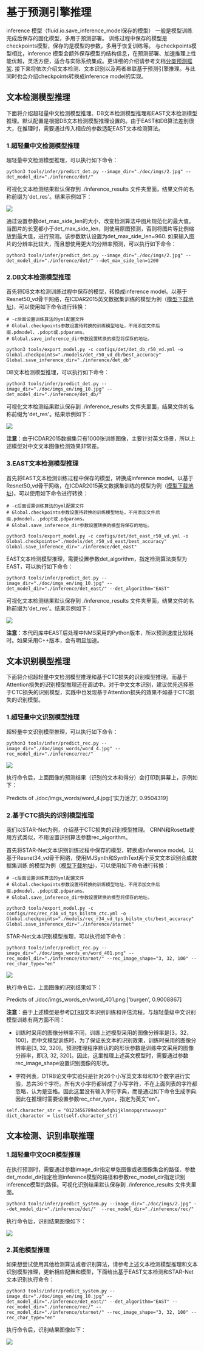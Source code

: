
# 基于预测引擎推理

inference 模型（fluid.io.save_inference_model保存的模型）
一般是模型训练完成后保存的固化模型，多用于预测部署。
训练过程中保存的模型是checkpoints模型，保存的是模型的参数，多用于恢复训练等。
与checkpoints模型相比，inference 模型会额外保存模型的结构信息，在预测部署、加速推理上性能优越，灵活方便，适合与实际系统集成。更详细的介绍请参考文档[分类预测框架](https://paddleclas.readthedocs.io/zh_CN/latest/extension/paddle_inference.html). 接下来将依次介绍文本检测、文本识别以及两者串联基于预测引擎推理。与此同时也会介绍checkpoints转换成inference model的实现。

## 文本检测模型推理

下面将介绍超轻量中文检测模型推理、DB文本检测模型推理和EAST文本检测模型推理。默认配置是根据DB文本检测模型推理设置的。由于EAST和DB算法差别很大，在推理时，需要通过传入相应的参数适配EAST文本检测算法。

### 1.超轻量中文检测模型推理

超轻量中文检测模型推理，可以执行如下命令：

```
python3 tools/infer/predict_det.py --image_dir="./doc/imgs/2.jpg" --det_model_dir="./inference/det/"
```

可视化文本检测结果默认保存到 ./inference_results 文件夹里面，结果文件的名称前缀为'det_res'。结果示例如下：

![](imgs_results/det_res_2.jpg)

通过设置参数det_max_side_len的大小，改变检测算法中图片规范化的最大值。当图片的长宽都小于det_max_side_len，则使用原图预测，否则将图片等比例缩放到最大值，进行预测。该参数默认设置为det_max_side_len=960. 如果输入图片的分辨率比较大，而且想使用更大的分辨率预测，可以执行如下命令：

```
python3 tools/infer/predict_det.py --image_dir="./doc/imgs/2.jpg" --det_model_dir="./inference/det/" --det_max_side_len=1200
```

### 2.DB文本检测模型推理

首先将DB文本检测训练过程中保存的模型，转换成inference model。以基于Resnet50_vd骨干网络，在ICDAR2015英文数据集训练的模型为例（[模型下载地址](https://paddleocr.bj.bcebos.com/det_r50_vd_db.tar))，可以使用如下命令进行转换：

```
# -c后面设置训练算法的yml配置文件
# Global.checkpoints参数设置待转换的训练模型地址，不用添加文件后缀.pdmodel，.pdopt或.pdparams。
# Global.save_inference_dir参数设置转换的模型将保存的地址。

python3 tools/export_model.py -c configs/det/det_db_r50_vd.yml -o Global.checkpoints="./models/det_r50_vd_db/best_accuracy" Global.save_inference_dir="./inference/det_db"
```

DB文本检测模型推理，可以执行如下命令：

```
python3 tools/infer/predict_det.py --image_dir="./doc/imgs_en/img_10.jpg" --det_model_dir="./inference/det_db/"
```

可视化文本检测结果默认保存到 ./inference_results 文件夹里面，结果文件的名称前缀为'det_res'。结果示例如下：

![](imgs_results/det_res_img_10_db.jpg)

**注意**：由于ICDAR2015数据集只有1000张训练图像，主要针对英文场景，所以上述模型对中文文本图像检测效果非常差。

### 3.EAST文本检测模型推理

首先将EAST文本检测训练过程中保存的模型，转换成inference model。以基于Resnet50_vd骨干网络，在ICDAR2015英文数据集训练的模型为例（[模型下载地址](https://paddleocr.bj.bcebos.com/det_r50_vd_east.tar))，可以使用如下命令进行转换：

```
# -c后面设置训练算法的yml配置文件
# Global.checkpoints参数设置待转换的训练模型地址，不用添加文件后缀.pdmodel，.pdopt或.pdparams。
# Global.save_inference_dir参数设置转换的模型将保存的地址。

python3 tools/export_model.py -c configs/det/det_east_r50_vd.yml -o Global.checkpoints="./models/det_r50_vd_east/best_accuracy" Global.save_inference_dir="./inference/det_east"
```

EAST文本检测模型推理，需要设置参数det_algorithm，指定检测算法类型为EAST，可以执行如下命令：

```
python3 tools/infer/predict_det.py --image_dir="./doc/imgs_en/img_10.jpg" --det_model_dir="./inference/det_east/" --det_algorithm="EAST"
```
可视化文本检测结果默认保存到 ./inference_results 文件夹里面，结果文件的名称前缀为'det_res'。结果示例如下：

![](imgs_results/det_res_img_10_east.jpg)

**注意**：本代码库中EAST后处理中NMS采用的Python版本，所以预测速度比较耗时。如果采用C++版本，会有明显加速。


## 文本识别模型推理

下面将介绍超轻量中文检测模型推理和基于CTC损失的识别模型推理。而基于Attention损失的识别模型推理还在调试中。对于中文文本识别，建议优先选择基于CTC损失的识别模型，实践中也发现基于Attention损失的效果不如基于CTC损失的识别模型。


### 1.超轻量中文识别模型推理

超轻量中文识别模型推理，可以执行如下命令：

```
python3 tools/infer/predict_rec.py --image_dir="./doc/imgs_words/word_4.jpg" --rec_model_dir="./inference/rec/"
```

![](imgs_words/word_4.jpg)

执行命令后，上面图像的预测结果（识别的文本和得分）会打印到屏幕上，示例如下：

Predicts of ./doc/imgs_words/word_4.jpg:['实力活力', 0.9504319]


### 2.基于CTC损失的识别模型推理

我们以STAR-Net为例，介绍基于CTC损失的识别模型推理。 CRNN和Rosetta使用方式类似，不用设置识别算法参数rec_algorithm。

首先将STAR-Net文本识别训练过程中保存的模型，转换成inference model。以基于Resnet34_vd骨干网络，使用MJSynth和SynthText两个英文文本识别合成数据集训练
的模型为例（[模型下载地址](https://paddleocr.bj.bcebos.com/rec_r34_vd_tps_bilstm_ctc.tar))，可以使用如下命令进行转换：

```
# -c后面设置训练算法的yml配置文件
# Global.checkpoints参数设置待转换的训练模型地址，不用添加文件后缀.pdmodel，.pdopt或.pdparams。
# Global.save_inference_dir参数设置转换的模型将保存的地址。

python3 tools/export_model.py -c configs/rec/rec_r34_vd_tps_bilstm_ctc.yml -o Global.checkpoints="./models/rec_r34_vd_tps_bilstm_ctc/best_accuracy" Global.save_inference_dir="./inference/starnet"
```

STAR-Net文本识别模型推理，可以执行如下命令：

```
python3 tools/infer/predict_rec.py --image_dir="./doc/imgs_words_en/word_401.png" --rec_model_dir="./inference/starnet/" --rec_image_shape="3, 32, 100" --rec_char_type="en"
```
![](imgs_words_en/word_401.png)

执行命令后，上面图像的识别结果如下：

Predicts of ./doc/imgs_words_en/word_401.png:['burgen', 0.9008867]

**注意**：由于上述模型是参考[DTRB](https://arxiv.org/abs/1904.01906)文本识别训练和评估流程，与超轻量级中文识别模型训练有两方面不同：

- 训练时采用的图像分辨率不同，训练上述模型采用的图像分辨率是[3，32，100]，而中文模型训练时，为了保证长文本的识别效果，训练时采用的图像分辨率是[3, 32, 320]。预测推理程序默认的的形状参数是训练中文采用的图像分辨率，即[3, 32, 320]。因此，这里推理上述英文模型时，需要通过参数rec_image_shape设置识别图像的形状。

- 字符列表，DTRB论文中实验只是针对26个小写英文本母和10个数字进行实验，总共36个字符。所有大小字符都转成了小写字符，不在上面列表的字符都忽略，认为是空格。因此这里没有输入字符字典，而是通过如下命令生成字典.因此在推理时需要设置参数rec_char_type，指定为英文"en"。

```
self.character_str = "0123456789abcdefghijklmnopqrstuvwxyz"
dict_character = list(self.character_str)
```

## 文本检测、识别串联推理

### 1.超轻量中文OCR模型推理

在执行预测时，需要通过参数image_dir指定单张图像或者图像集合的路径、参数det_model_dir指定检测inference模型的路径和参数rec_model_dir指定识别inference模型的路径。可视化识别结果默认保存到 ./inference_results 文件夹里面。

```
python3 tools/infer/predict_system.py --image_dir="./doc/imgs/2.jpg" --det_model_dir="./inference/det/"  --rec_model_dir="./inference/rec/"
```

执行命令后，识别结果图像如下：

![](imgs_results/2.jpg)

### 2.其他模型推理

如果想尝试使用其他检测算法或者识别算法，请参考上述文本检测模型推理和文本识别模型推理，更新相应配置和模型，下面给出基于EAST文本检测和STAR-Net文本识别执行命令：

```
python3 tools/infer/predict_system.py --image_dir="./doc/imgs_en/img_10.jpg" --det_model_dir="./inference/det_east/" --det_algorithm="EAST" --rec_model_dir="./inference/rec/" --rec_model_dir="./inference/starnet/" --rec_image_shape="3, 32, 100" --rec_char_type="en"
```

执行命令后，识别结果图像如下：

![](imgs_results/img_10.jpg)
